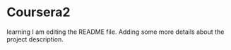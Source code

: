 # Coursera2
learning
I am editing the README file. Adding some more details about the project description.
